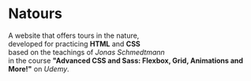 # Natours
A website that offers tours in the nature,  
developed for practicing **HTML** and **CSS**  
based on the teachings of *Jonas Schmedtmann*   
in the course **"Advanced CSS and Sass: Flexbox, Grid, Animations and More!"** on *Udemy*.
